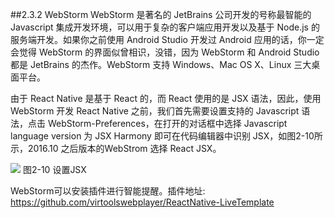 ##2.3.2 WebStorm
WebStorm 是著名的 JetBrains 公司开发的号称最智能的 Javascript 集成开发环境，可以用于复杂的客户端应用开发以及基于 Node.js 的服务端开发。如果你之前使用 Android Studio 开发过 Android 应用的话，你一定会觉得 WebStorm 的界面似曾相识，没错，因为 WebStorm 和 Android Studio 都是 JetBrains 的杰作。WebStorm 支持 Windows、Mac OS X、Linux 三大桌面平台。

由于 React Native 是基于 React 的，而 React 使用的是 JSX 语法，因此，使用 WebStorm 开发 React Native 之前，我们首先需要设置支持的 Javascript 语法，点击 WebStorm-Preferences，在打开的对话框中选择 Javascript language version 为 JSX Harmony 即可在代码编辑器中识别 JSX，如图2-10所示，2016.10 之后版本的WebStrom 选择 React JSX。

![](/assets/图2-10.png) 图2-10 设置JSX

WebStorm可以安装插件进行智能提醒。插件地址:
https://github.com/virtoolswebplayer/ReactNative-LiveTemplate